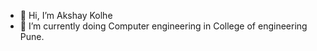 - 👋 Hi, I’m Akshay Kolhe
- 🌱 I’m currently doing Computer engineering in College of engineering Pune.

<!---
akshaykolhe-15/akshaykolhe-15 is a ✨ special ✨ repository because its `README.md` (this file) appears on your GitHub profile.
You can click the Preview link to take a look at your changes.
--->
